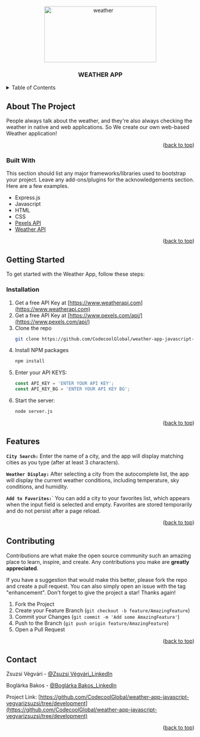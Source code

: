 <a name="readme-top"></a>


<!-- PROJECT LOGO -->
<br />
<div align="center">
  <a href="https://github.com/CodecoolGlobal/weather-app-javascript-vegvarizsuzsi/tree/development">
    <img src="images/weather.png" alt="weather" width="300" height="150">
  </a>

  <h3 align="center">WEATHER APP</h3>

 
</div>



<!-- TABLE OF CONTENTS -->
<details>
  <summary>Table of Contents</summary>
  <ol>
    <li>
      <a href="#about-the-project">About The Project</a>
      <ul>
        <li><a href="#built-with">Built With</a></li>
      </ul>
    </li>
    <li>
      <a href="#getting-started">Getting Started</a>
      <ul>        
        <li><a href="#installation">Installation</a></li>
      </ul>
    </li>
    <li><a href="#features">Features</a></li>   
    <li><a href="#contributing">Contributing</a></li>
    <li><a href="#contact">Contact</a></li>    
  </ol>
</details>



<!-- ABOUT THE PROJECT -->
## About The Project

People always talk about the weather, and they're also always checking the weather in native and web applications. So We create our own web-based Weather application!
<p align="right">(<a href="#readme-top">back to top</a>)</p>



### Built With

This section should list any major frameworks/libraries used to bootstrap your project. Leave any add-ons/plugins for the acknowledgements section. Here are a few examples.

* Express.js
* Javascript
* HTML
* CSS
* [Pexels API](https://www.pexels.com/api/)
* [Weather API](https://www.weatherapi.com)


<p align="right">(<a href="#readme-top">back to top</a>)</p>



<!-- GETTING STARTED -->
## Getting Started

To get started with the Weather App, follow these steps:


### Installation


1. Get a free API Key at [https://www.weatherapi.com](https://www.weatherapi.com)
2. Get a free API Key at [https://www.pexels.com/api/](https://www.pexels.com/api/)
3. Clone the repo
   ```sh
   git clone https://github.com/CodecoolGlobal/weather-app-javascript-vegvarizsuzsi.git
   ```
4. Install NPM packages
   ```sh
   npm install
   ```
5. Enter your API KEYS:
   ```js
   const API_KEY = 'ENTER YOUR API KEY';
   const API_KEY_BG = 'ENTER YOUR API KEY BG';   
   ```
6. Start the server:
    ```sh
    node server.js
    ```
<p align="right">(<a href="#readme-top">back to top</a>)</p>



<!-- FEATURES -->
## Features

**`City Search:`** Enter the name of a city, and the app will display matching cities as you type (after at least 3 characters).

**`Weather Display:`** After selecting a city from the autocomplete list, the app will display the current weather conditions, including temperature, sky conditions, and humidity.

**`Add to Favorites:`**` You can add a city to your favorites list, which appears when the input field is selected and empty. Favorites are stored temporarily and do not persist after a page reload.

<p align="right">(<a href="#readme-top">back to top</a>)</p>


<!-- CONTRIBUTING -->
## Contributing

Contributions are what make the open source community such an amazing place to learn, inspire, and create. Any contributions you make are **greatly appreciated**.

If you have a suggestion that would make this better, please fork the repo and create a pull request. You can also simply open an issue with the tag "enhancement".
Don't forget to give the project a star! Thanks again!

1. Fork the Project
2. Create your Feature Branch (`git checkout -b feature/AmazingFeature`)
3. Commit your Changes (`git commit -m 'Add some AmazingFeature'`)
4. Push to the Branch (`git push origin feature/AmazingFeature`)
5. Open a Pull Request

<p align="right">(<a href="#readme-top">back to top</a>)</p>



<!-- CONTACT -->
## Contact

Zsuzsi Végvári - [@Zsuzsi Végvári_LinkedIn](https://www.linkedin.com/in/zsuzsiv%C3%A9gv%C3%A1ri/)

Boglárka Bakos - [@Boglárka Bakos_LinkedIn](https://linkedin.com/in/boglarka-bakos)

Project Link: [https://github.com/CodecoolGlobal/weather-app-javascript-vegvarizsuzsi/tree/development](https://github.com/CodecoolGlobal/weather-app-javascript-vegvarizsuzsi/tree/development)

<p align="right">(<a href="#readme-top">back to top</a>)</p>

[def]: https://developer.mozilla.org/static/img/web-docs-sprite.22a6a085fc69.png

